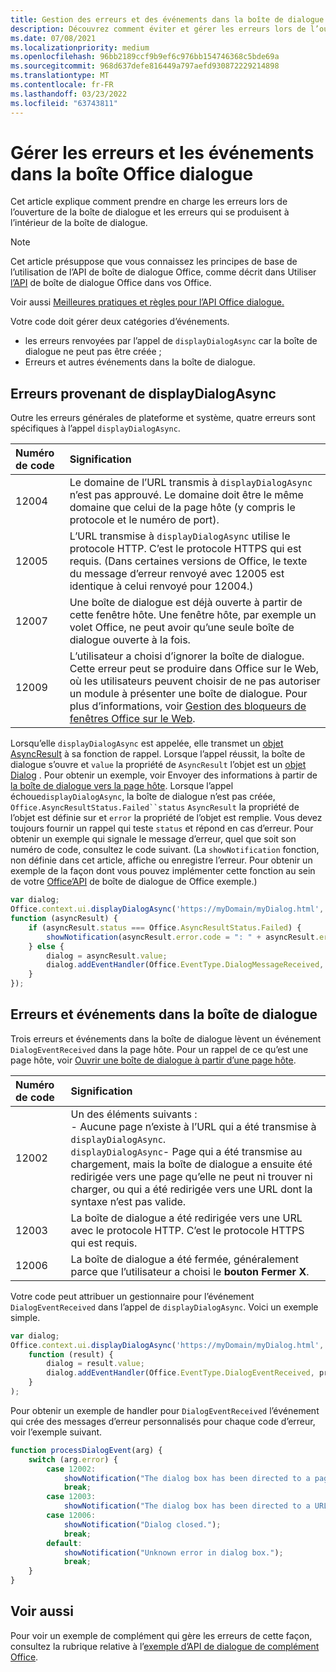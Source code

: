```yaml
---
title: Gestion des erreurs et des événements dans la boîte de dialogue Office
description: Découvrez comment éviter et gérer les erreurs lors de l’ouverture et de l’utilisation de Office boîte de dialogue.
ms.date: 07/08/2021
ms.localizationpriority: medium
ms.openlocfilehash: 96bb2189ccf9b9ef6c976bb154746368c5bde69a
ms.sourcegitcommit: 968d637defe816449a797aefd930872229214898
ms.translationtype: MT
ms.contentlocale: fr-FR
ms.lasthandoff: 03/23/2022
ms.locfileid: "63743811"
---
```

# <a name="handle-errors-and-events-in-the-office-dialog-box"></a>Gérer les erreurs et les événements dans la boîte Office dialogue

Cet article explique comment prendre en charge les erreurs lors de l’ouverture de la boîte de dialogue et les erreurs qui se produisent à l’intérieur de la boîte de dialogue.

> [!NOTE]
> Cet article présuppose que vous connaissez les principes de base de l’utilisation de l’API de boîte de dialogue Office, comme décrit dans Utiliser [l’API](dialog-api-in-office-add-ins.md) de boîte de dialogue Office dans vos Office.
> 
> Voir aussi [Meilleures pratiques et règles pour l’API Office dialogue.](dialog-best-practices.md)

Votre code doit gérer deux catégories d’événements.

- les erreurs renvoyées par l’appel de `displayDialogAsync` car la boîte de dialogue ne peut pas être créée ;
- Erreurs et autres événements dans la boîte de dialogue.

## <a name="errors-from-displaydialogasync"></a>Erreurs provenant de displayDialogAsync

Outre les erreurs générales de plateforme et système, quatre erreurs sont spécifiques à l’appel `displayDialogAsync`.

|Numéro de code|Signification|
|:-----|:-----|
|12004|Le domaine de l’URL transmis à `displayDialogAsync` n’est pas approuvé. Le domaine doit être le même domaine que celui de la page hôte (y compris le protocole et le numéro de port).|
|12005|L’URL transmise à `displayDialogAsync` utilise le protocole HTTP. C’est le protocole HTTPS qui est requis. (Dans certaines versions de Office, le texte du message d’erreur renvoyé avec 12005 est identique à celui renvoyé pour 12004.)|
|<span id="12007">12007</span><!-- The span is needed because office-js-helpers has an error message that links to this table row. -->|Une boîte de dialogue est déjà ouverte à partir de cette fenêtre hôte. Une fenêtre hôte, par exemple un volet Office, ne peut avoir qu’une seule boîte de dialogue ouverte à la fois.|
|12009|L’utilisateur a choisi d’ignorer la boîte de dialogue. Cette erreur peut se produire dans Office sur le Web, où les utilisateurs peuvent choisir de ne pas autoriser un module à présenter une boîte de dialogue. Pour plus d’informations, voir [Gestion des bloqueurs de fenêtres Office sur le Web](dialog-best-practices.md#handle-pop-up-blockers-with-office-on-the-web).|

Lorsqu’elle `displayDialogAsync` est appelée, elle transmet un [objet AsyncResult](/javascript/api/office/office.asyncresult) à sa fonction de rappel. Lorsque l’appel réussit, la boîte de dialogue s’ouvre et `value` la propriété de `AsyncResult` l’objet est un [objet Dialog](/javascript/api/office/office.dialog) . Pour obtenir un exemple, voir Envoyer des informations à partir de [la boîte de dialogue vers la page hôte](dialog-api-in-office-add-ins.md#send-information-from-the-dialog-box-to-the-host-page). Lorsque l’appel échoue`displayDialogAsync`, la boîte de dialogue n’est pas créée, `Office.AsyncResultStatus.Failed``status` `AsyncResult` la propriété de l’objet est définie sur et `error` la propriété de l’objet est remplie. Vous devez toujours fournir un rappel qui teste `status` et répond en cas d’erreur. Pour obtenir un exemple qui signale le message d’erreur, quel que soit son numéro de code, consultez le code suivant. (La `showNotification` fonction, non définie dans cet article, affiche ou enregistre l’erreur. Pour obtenir un exemple de la façon dont vous pouvez implémenter cette fonction au sein de votre [Office’API](https://github.com/OfficeDev/Office-Add-in-Dialog-API-Simple-Example) de boîte de dialogue de Office exemple.)

```js
var dialog;
Office.context.ui.displayDialogAsync('https://myDomain/myDialog.html',
function (asyncResult) {
    if (asyncResult.status === Office.AsyncResultStatus.Failed) {
        showNotification(asyncResult.error.code = ": " + asyncResult.error.message);
    } else {
        dialog = asyncResult.value;
        dialog.addEventHandler(Office.EventType.DialogMessageReceived, processMessage);
    }
});
```

## <a name="errors-and-events-in-the-dialog-box"></a>Erreurs et événements dans la boîte de dialogue

Trois erreurs et événements dans la boîte de dialogue lèvent un événement `DialogEventReceived` dans la page hôte. Pour un rappel de ce qu’est une page hôte, voir [Ouvrir une boîte de dialogue à partir d’une page hôte](dialog-api-in-office-add-ins.md#open-a-dialog-box-from-a-host-page).

|Numéro de code|Signification|
|:-----|:-----|
|12002|Un des éléments suivants :<br> - Aucune page n’existe à l’URL qui a été transmise à `displayDialogAsync`.<br> `displayDialogAsync`- Page qui a été transmise au chargement, mais la boîte de dialogue a ensuite été redirigée vers une page qu’elle ne peut ni trouver ni charger, ou qui a été redirigée vers une URL dont la syntaxe n’est pas valide.|
|12003|La boîte de dialogue a été redirigée vers une URL avec le protocole HTTP. C’est le protocole HTTPS qui est requis.|
|12006|La boîte de dialogue a été fermée, généralement parce que l’utilisateur a choisi le **bouton** **Fermer X**.|

Votre code peut attribuer un gestionnaire pour l’événement `DialogEventReceived` dans l’appel de `displayDialogAsync`. Voici un exemple simple.

```js
var dialog;
Office.context.ui.displayDialogAsync('https://myDomain/myDialog.html',
    function (result) {
        dialog = result.value;
        dialog.addEventHandler(Office.EventType.DialogEventReceived, processDialogEvent);
    }
);
```

Pour obtenir un exemple de handler pour `DialogEventReceived` l’événement qui crée des messages d’erreur personnalisés pour chaque code d’erreur, voir l’exemple suivant.

```js
function processDialogEvent(arg) {
    switch (arg.error) {
        case 12002:
            showNotification("The dialog box has been directed to a page that it cannot find or load, or the URL syntax is invalid.");
            break;
        case 12003:
            showNotification("The dialog box has been directed to a URL with the HTTP protocol. HTTPS is required.");            break;
        case 12006:
            showNotification("Dialog closed.");
            break;
        default:
            showNotification("Unknown error in dialog box.");
            break;
    }
}
```

## <a name="see-also"></a>Voir aussi

Pour voir un exemple de complément qui gère les erreurs de cette façon, consultez la rubrique relative à l’[exemple d’API de dialogue de complément Office](https://github.com/OfficeDev/Office-Add-in-Dialog-API-Simple-Example).
